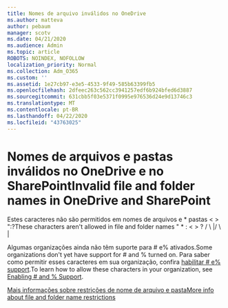 ```yaml
---
title: Nomes de arquivo inválidos no OneDrive
ms.author: matteva
author: pebaum
manager: scotv
ms.date: 04/21/2020
ms.audience: Admin
ms.topic: article
ROBOTS: NOINDEX, NOFOLLOW
localization_priority: Normal
ms.collection: Adm_O365
ms.custom: ''
ms.assetid: 1e27cb97-e3e5-4533-9f49-585b63399fb5
ms.openlocfilehash: 2dfeec263c562cc3941257edf6b924bfed6d3887
ms.sourcegitcommit: 631cbb5f03e5371f0995e976536d24e9d13746c3
ms.translationtype: MT
ms.contentlocale: pt-BR
ms.lasthandoff: 04/22/2020
ms.locfileid: "43763025"
---
```

# <a name="invalid-file-and-folder-names-in-onedrive-and-sharepoint"></a><span data-ttu-id="04098-102">Nomes de arquivos e pastas inválidos no OneDrive e no SharePoint</span><span class="sxs-lookup"><span data-stu-id="04098-102">Invalid file and folder names in OneDrive and SharePoint</span></span>

<span data-ttu-id="04098-103">Estes caracteres não são permitidos em nomes de arquivos e \* pastas \< \> ":?</span><span class="sxs-lookup"><span data-stu-id="04098-103">These characters aren't allowed in file and folder names " \* : \< \> ?</span></span> <span data-ttu-id="04098-104">/ \ |</span><span class="sxs-lookup"><span data-stu-id="04098-104">/ \ |</span></span> 
  
<span data-ttu-id="04098-105">Algumas organizações ainda não têm suporte para # e% ativados.</span><span class="sxs-lookup"><span data-stu-id="04098-105">Some organizations don't yet have support for # and % turned on.</span></span> <span data-ttu-id="04098-106">Para saber como permitir esses caracteres em sua organização, confira [habilitar # e% support](https://go.microsoft.com/fwlink/?linkid=862611).</span><span class="sxs-lookup"><span data-stu-id="04098-106">To learn how to allow these characters in your organization, see [Enabling # and % Support](https://go.microsoft.com/fwlink/?linkid=862611).</span></span> 
  
[<span data-ttu-id="04098-107">Mais informações sobre restrições de nome de arquivo e pasta</span><span class="sxs-lookup"><span data-stu-id="04098-107">More info about file and folder name restrictions</span></span>](https://go.microsoft.com/fwlink/?linkid=866430)
  

